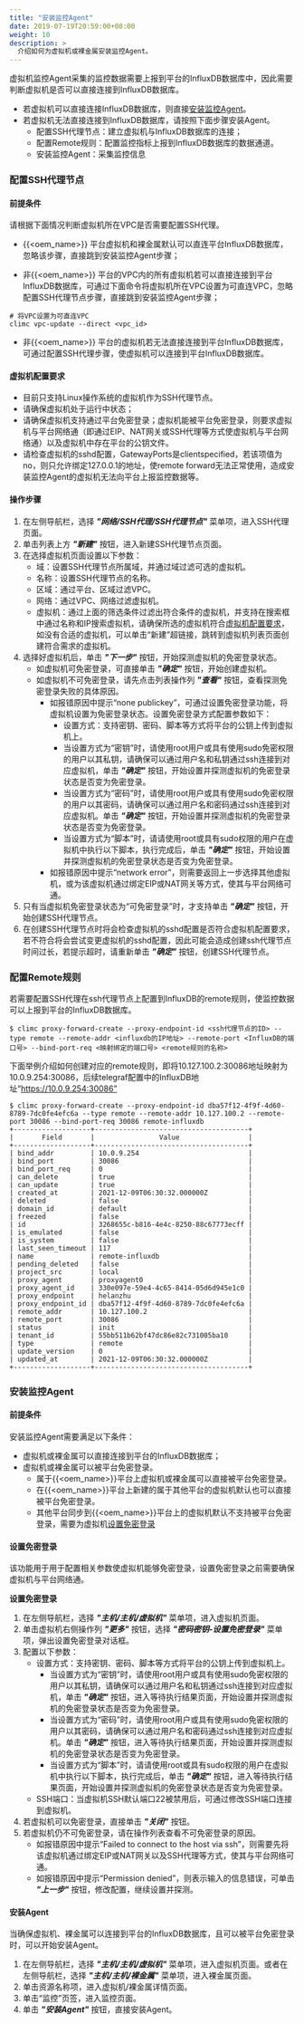 ```yaml
---
title: "安装监控Agent"
date: 2019-07-19T20:59:00+08:00
weight: 10
description: >
  介绍如何为虚拟机或裸金属安装监控Agent。
---
```


虚拟机监控Agent采集的监控数据需要上报到平台的InfluxDB数据库中，因此需要判断虚拟机是否可以直接连接到InfluxDB数据库。

- 若虚拟机可以直接连接InfluxDB数据库，则直接[安装监控Agent](#安装监控agent)。
- 若虚拟机无法直接连接到InfluxDB数据库，请按照下面步骤安装Agent。
    - 配置SSH代理节点：建立虚拟机与InfluxDB数据库的连接；
    - 配置Remote规则：配置监控指标上报到InfluxDB数据库的数据通道。
    - 安装监控Agent：采集监控信息

### 配置SSH代理节点

#### 前提条件

请根据下面情况判断虚拟机所在VPC是否需要配置SSH代理。

- {{<oem_name>}} 平台虚拟机和裸金属默认可以直连平台InfluxDB数据库，忽略该步骤，直接跳到安装监控Agent步骤；

- 非{{<oem_name>}} 平台的VPC内的所有虚拟机若可以直接连接到平台InfluxDB数据库，可通过下面命令将虚拟机所在VPC设置为可直连VPC，忽略配置SSH代理节点步骤，直接跳到安装监控Agent步骤；

```
# 将VPC设置为可直连VPC
climc vpc-update --direct <vpc_id> 
```
- 非{{<oem_name>}} 平台的虚拟机若无法直接连接到平台InfluxDB数据库，可通过配置SSH代理步骤，使虚拟机可以连接到平台InfluxDB数据库。

#### 虚拟机配置要求

- 目前只支持Linux操作系统的虚拟机作为SSH代理节点。
- 请确保虚拟机处于运行中状态；
- 请确保虚拟机支持通过平台免密登录；虚拟机能被平台免密登录，则要求虚拟机与平台网络通（即通过EIP、NAT网关或SSH代理等方式使虚拟机与平台网络通）以及虚拟机中存在平台的公钥文件。
- 请检查虚拟机的sshd配置，GatewayPorts是clientspecified，若该项值为no，则只允许绑定127.0.0.1的地址，使remote forward无法正常使用，造成安装监控Agent的虚拟机无法向平台上报监控数据等。

#### 操作步骤

1. 在左侧导航栏，选择 **_"网络/SSH代理/SSH代理节点"_** 菜单项，进入SSH代理页面。
2. 单击列表上方 **_"新建"_** 按钮，进入新建SSH代理节点页面。
3. 在选择虚拟机页面设置以下参数：
    - 域：设置SSH代理节点所属域，并通过域过滤可选的虚拟机。
    - 名称：设置SSH代理节点的名称。
    - 区域：通过平台、区域过滤VPC。
    - 网络：通过VPC、网络过滤虚拟机。
    - 虚拟机：通过上面的筛选条件过滤出符合条件的虚拟机，并支持在搜索框中通过名称和IP搜索虚拟机，请确保所选的虚拟机符合[虚拟机配置要求](#虚拟机配置要求)，如没有合适的虚拟机，可以单击“新建”超链接，跳转到虚拟机列表页面创建符合需求的虚拟机。
4. 选择好虚拟机后，单击 **_"下一步"_** 按钮，开始探测虚拟机的免密登录状态。
    - 如虚拟机可免密登录，可直接单击 **_"确定"_** 按钮，开始创建虚拟机。
    - 如虚拟机不可免密登录，请先点击列表操作列 **_"查看"_** 按钮，查看探测免密登录失败的具体原因。
        - 如报错原因中提示“none publickey”，可通过设置免密登录功能，将虚拟机设置为免密登录状态。设置免密登录方式配置参数如下：
            - 设置方式：支持密钥、密码、脚本等方式将平台的公钥上传到虚拟机上。
            - 当设置方式为“密钥”时，请使用root用户或具有使用sudo免密权限的用户以其私钥，请确保可以通过用户名和私钥通过ssh连接到对应虚拟机，单击 **_"确定"_** 按钮，开始设置并探测虚拟机的免密登录状态是否变为免密登录。
            - 当设置方式为“密码”时，请使用root用户或具有使用sudo免密权限的用户以其密码，请确保可以通过用户名和密码通过ssh连接到对应虚拟机。单击 **_"确定"_** 按钮，开始设置并探测虚拟机的免密登录状态是否变为免密登录。
            - 当设置方式为“脚本”时，请请使用root或具有sudo权限的用户在虚拟机中执行以下脚本，执行完成后，单击 **_"确定"_** 按钮，开始设置并探测虚拟机的免密登录状态是否变为免密登录。
        - 如报错原因中提示“network error”，则需要返回上一步选择其他虚拟机，或为该虚拟机通过绑定EIP或NAT网关等方式，使其与平台网络可通。
5. 只有当虚拟机免密登录状态为“可免密登录”时，才支持单击 **_"确定"_** 按钮，开始创建SSH代理节点。
6. 在创建SSH代理节点时将会检查虚拟机的sshd配置是否符合虚拟机配置要求，若不符合将会尝试变更虚拟机的sshd配置，因此可能会造成创建ssh代理节点时间过长，若提示超时，请重新单击 **_"确定"_** 按钮，创建SSH代理节点。


### 配置Remote规则

若需要配置SSH代理在ssh代理节点上配置到InfluxDB的remote规则，使监控数据可以上报到平台的InfluxDB数据库。

```
$ climc proxy-forward-create --proxy-endpoint-id <ssh代理节点的ID> --type remote --remote-addr <influxdb的IP地址> --remote-port <InfluxDB的端口号> --bind-port-req <映射绑定的端口号> <remote规则的名称>
```
下面举例介绍如何创建对应的remote规则，即将10.127.100.2:30086地址映射为10.0.9.254:30086，后续telegraf配置中的InfluxDB地址“https://10.0.9.254:30086”

```
$ climc proxy-forward-create --proxy-endpoint-id dba57f12-4f9f-4d60-8789-7dc0fe4efc6a --type remote --remote-addr 10.127.100.2 --remote-port 30086 --bind-port-req 30086 remote-influxdb
+-------------------+--------------------------------------+
|       Field       |                Value                 |
+-------------------+--------------------------------------+
| bind_addr         | 10.0.9.254                           |
| bind_port         | 30086                                |
| bind_port_req     | 0                                    |
| can_delete        | true                                 |
| can_update        | true                                 |
| created_at        | 2021-12-09T06:30:32.000000Z          |
| deleted           | false                                |
| domain_id         | default                              |
| freezed           | false                                |
| id                | 3268655c-b816-4e4c-8250-88c67773ecff |
| is_emulated       | false                                |
| is_system         | false                                |
| last_seen_timeout | 117                                  |
| name              | remote-influxdb                      |
| pending_deleted   | false                                |
| project_src       | local                                |
| proxy_agent       | proxyagent0                          |
| proxy_agent_id    | 330e097e-59e4-4c65-8414-05d6d945e1c0 |
| proxy_endpoint    | helanzhu                             |
| proxy_endpoint_id | dba57f12-4f9f-4d60-8789-7dc0fe4efc6a |
| remote_addr       | 10.127.100.2                         |
| remote_port       | 30086                                |
| status            | init                                 |
| tenant_id         | 55bb511b62bf47dc86e82c731005ba10     |
| type              | remote                               |
| update_version    | 0                                    |
| updated_at        | 2021-12-09T06:30:32.000000Z          |
+-------------------+--------------------------------------+
```

### 安装监控Agent

#### 前提条件

安装监控Agent需要满足以下条件：

- 虚拟机或裸金属可以直接连接到平台的InfluxDB数据库；
- 虚拟机或裸金属可以被平台免密登录。
    - 属于{{<oem_name>}}平台上虚拟机或裸金属可以直接被平台免密登录。
    - 在{{<oem_name>}}平台上新建的属于其他平台的虚拟机默认也可以直接被平台免密登录。
    - 其他平台同步到{{<oem_name>}}平台上的虚拟机默认不支持被平台免密登录，需要为虚拟机[设置免密登录](#设置免密登录)

#### 设置免密登录

该功能用于用于配置相关参数使虚拟机能够免密登录，设置免密登录之前需要确保虚拟机与平台网络通。

**设置免密登录**

1. 在左侧导航栏，选择 **_"主机/主机/虚拟机"_** 菜单项，进入虚拟机页面。
2. 单击虚拟机右侧操作列 **_"更多"_** 按钮，选择 **_"密码密钥-设置免密登录"_** 菜单项，弹出设置免密登录对话框。
2. 配置以下参数：
    - 设置方式：支持密钥、密码、脚本等方式将平台的公钥上传到虚拟机上。
        - 当设置方式为“密钥”时，请使用root用户或具有使用sudo免密权限的用户以其私钥，请确保可以通过用户名和私钥通过ssh连接到对应虚拟机，单击 **_"确定"_** 按钮，进入等待执行结果页面，开始设置并探测虚拟机的免密登录状态是否变为免密登录。
        - 当设置方式为“密码”时，请使用root用户或具有使用sudo免密权限的用户以其密码，请确保可以通过用户名和密码通过ssh连接到对应虚拟机。单击 **_"确定"_** 按钮，进入等待执行结果页面，开始设置并探测虚拟机的免密登录状态是否变为免密登录。
        - 当设置方式为“脚本”时，请请使用root或具有sudo权限的用户在虚拟机中执行以下脚本，执行完成后，单击 **_"确定"_** 按钮，进入等待执行结果页面，开始设置并探测虚拟机的免密登录状态是否变为免密登录。
    - SSH端口：当虚拟机SSH默认端口22被禁用后，可通过修改SSH端口连接到虚拟机。
3. 若虚拟机可以免密登录，直接单击 **_"关闭"_** 按钮。
4. 若虚拟机仍不可免密登录，请在操作列表查看不可免密登录的原因。
    - 如报错原因中提示“Failed to connect to the host via ssh”，则需要先将该虚拟机通过绑定EIP或NAT网关以及SSH代理等方式，使其与平台网络可通。
    - 如报错原因中提示“Permission denied”，则表示输入的信息错误，可单击 **_"上一步"_** 按钮，修改配置，继续设置并探测。

#### 安装Agent

当确保虚拟机、裸金属可以连接到平台的InfluxDB数据库，且可以被平台免密登录时，可以开始安装Agent。

1. 在左侧导航栏，选择 **_"主机/主机/虚拟机"_** 菜单项，进入虚拟机页面。或者在左侧导航栏，选择 **_"主机/主机/裸金属"_** 菜单项，进入裸金属页面。
2. 单击资源名称项，进入虚拟机/裸金属详情页面。
3. 单击“监控”页签，进入监控页面。
4. 单击 **_"安装Agent"_** 按钮，直接安装Agent。



